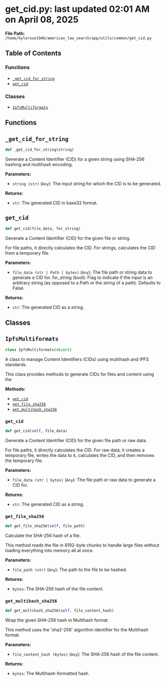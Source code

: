 # get_cid.py: last updated 02:01 AM on April 08, 2025

**File Path:** `/home/kylerose1946/american_law_search/app/utils/common/get_cid.py`

## Table of Contents

### Functions

- [`_get_cid_for_string`](#_get_cid_for_string)
- [`get_cid`](#get_cid)

### Classes

- [`IpfsMultiformats`](#ipfsmultiformats)

## Functions

## `_get_cid_for_string`

```python
def _get_cid_for_string(string)
```

Generate a Content Identifier (CID) for a given string using SHA-256 hashing and multihash encoding.

**Parameters:**

- `string (str)` (`Any`): The input string for which the CID is to be generated.

**Returns:**

- `str`: The generated CID in base32 format.

## `get_cid`

```python
def get_cid(file_data, for_string)
```

Generate a Content Identifier (CID) for the given file or string.

For file paths, it directly calculates the CID. For strings, calculates the CID from a temporary file.

**Parameters:**

- `file_data (str | Path | bytes)` (`Any`): The file path or string data to generate a CID for.
for_string (bool): Flag to indicate if the input is an arbitrary string
(as opposed to a Path or the string of a path). Defaults to False.

**Returns:**

- `str`: The generated CID as a string.

## Classes

## `IpfsMultiformats`

```python
class IpfsMultiformats(object)
```

A class to manage Content Identifiers (CIDs) using multihash and IPFS standards.

This class provides methods to generate CIDs for files and content using the

**Methods:**

- [`get_cid`](#ipfsmultiformatsget_cid)
- [`get_file_sha256`](#ipfsmultiformatsget_file_sha256)
- [`get_multihash_sha256`](#ipfsmultiformatsget_multihash_sha256)

### `get_cid`

```python
def get_cid(self, file_data)
```

Generate a Content Identifier (CID) for the given file path or raw data.

For file paths, it directly calculates the CID. For raw data, it creates a temporary file,
writes the data to it, calculates the CID, and then removes the temporary file.

**Parameters:**

- `file_data (str | bytes)` (`Any`): The file path or raw data to generate a CID for.

**Returns:**

- `str`: The generated CID as a string.

### `get_file_sha256`

```python
def get_file_sha256(self, file_path)
```

Calculate the SHA-256 hash of a file. 

This method reads the file in 8192-byte chunks to handle large files
without loading everything into memory all at once.

**Parameters:**

- `file_path (str)` (`Any`): The path to the file to be hashed.

**Returns:**

- `bytes`: The SHA-256 hash of the file content.

### `get_multihash_sha256`

```python
def get_multihash_sha256(self, file_content_hash)
```

Wrap the given SHA-256 hash in Multihash format.

This method uses the 'sha2-256' algorithm identifier for the Multihash format.

**Parameters:**

- `file_content_hash (bytes)` (`Any`): The SHA-256 hash of the file content.

**Returns:**

- `bytes`: The Multihash-formatted hash.
